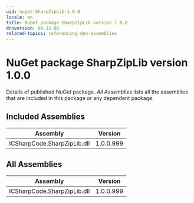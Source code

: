 ```yaml
---
uid: nuget-SharpZipLib-1.0.0
locale: en
title: NuGet package SharpZipLib version 1.0.0
dnnversion: 09.12.00
related-topics: referencing-dnn-assemblies
---
```


# NuGet package SharpZipLib version 1.0.0
Details of published NuGet package.
*All Assemblies* lists all the assemblies that are included in this package or any dependent package.

## Included Assemblies

|Assembly|Version|
|---|---|
|ICSharpCode.SharpZipLib.dll|1.0.0.999|

## All Assemblies

|Assembly|Version|
|---|---|
|ICSharpCode.SharpZipLib.dll|1.0.0.999|

